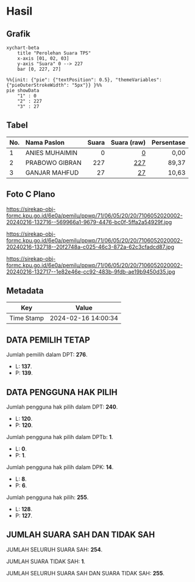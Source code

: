 # Hasil

## Grafik

```mermaid
xychart-beta
    title "Perolehan Suara TPS"
    x-axis [01, 02, 03]
    y-axis "Suara" 0 --> 227
    bar [0, 227, 27]
```

```mermaid
%%{init: {"pie": {"textPosition": 0.5}, "themeVariables": {"pieOuterStrokeWidth": "5px"}} }%%
pie showData
    "1" : 0
    "2" : 227
    "3" : 27
```

## Tabel

| No. | Nama Paslon    | Suara | Suara (raw) | Persentase |
|:--- |:-------------- | -----:| -----------:| ----------:|
| 1   | ANIES MUHAIMIN | 0     | [0][p-1]    | 0,00       |
| 2   | PRABOWO GIBRAN | 227   | [227][p-2]  | 89,37      |
| 3   | GANJAR MAHFUD  | 27    | [27][p-3]   | 10,63      |


[p-1]: https://github.com/gigit-pemilu/pemilu-2024-71-sulawesi-utara/blob/main/pilpres/hitung-suara/sub/71-sulawesi-utara/sub/06-minahasa-utara/sub/05-dimembe/sub/2020-tatelu-rondor/sub/002-tps/sub/paslon-1.txt
[p-2]: https://github.com/gigit-pemilu/pemilu-2024-71-sulawesi-utara/blob/main/pilpres/hitung-suara/sub/71-sulawesi-utara/sub/06-minahasa-utara/sub/05-dimembe/sub/2020-tatelu-rondor/sub/002-tps/sub/paslon-2.txt
[p-3]: https://github.com/gigit-pemilu/pemilu-2024-71-sulawesi-utara/blob/main/pilpres/hitung-suara/sub/71-sulawesi-utara/sub/06-minahasa-utara/sub/05-dimembe/sub/2020-tatelu-rondor/sub/002-tps/sub/paslon-3.txt

## Foto C Plano

https://sirekap-obj-formc.kpu.go.id/6e0a/pemilu/ppwp/71/06/05/20/20/7106052020002-20240216-132716--569966a1-9679-4476-bc0f-5ffa2a54929f.jpg

https://sirekap-obj-formc.kpu.go.id/6e0a/pemilu/ppwp/71/06/05/20/20/7106052020002-20240216-132718--20f2748a-c025-46c3-872a-62c3cfadcd87.jpg

https://sirekap-obj-formc.kpu.go.id/6e0a/pemilu/ppwp/71/06/05/20/20/7106052020002-20240216-132717--1e82e46e-cc92-483b-9fdb-ae19b9450d35.jpg


## Metadata

| Key        | Value               |
| ---------- | ------------------- |
| Time Stamp | 2024-02-16 14:00:34 |


## DATA PEMILIH TETAP

Jumlah pemilih dalam DPT: **276**.
 * L: **137**.
 * P: **139**.

## DATA PENGGUNA HAK PILIH

Jumlah pengguna hak pilih dalam DPT: **240**.
 * L: **120**.
 * P: **120**.

Jumlah pengguna hak pilih dalam DPTb: **1**.
 * L: **0**.
 * P: **1**.

Jumlah pengguna hak pilih dalam DPK: **14**.
 * L: **8**.
 * P: **6**.

Jumlah pengguna hak pilih: **255**.
 * L: **128**.
 * P: **127**.

## JUMLAH SUARA SAH DAN TIDAK SAH

JUMLAH SELURUH SUARA SAH: **254**.

JUMLAH SUARA TIDAK SAH: **1**.

JUMLAH SELURUH SUARA SAH DAN SUARA TIDAK SAH: **255**.


